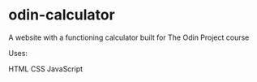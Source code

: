 # odin-calculator
A website with a functioning calculator built for The Odin Project course

Uses:

HTML
CSS
JavaScript
